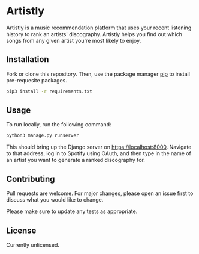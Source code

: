 # Artistly

Artistly is a music recommendation platform that uses your recent listening history to rank an artists' discography.
Artistly helps you find out which songs from any given artist you're most likely to enjoy.

## Installation

Fork or clone this repository. Then, use the package manager [pip](https://pip.pypa.io/en/stable/) to install pre-requesite packages.

```bash
pip3 install -r requirements.txt
```

## Usage

To run locally, run the following command:
```bash
python3 manage.py runserver
```

This should bring up the Django server on [https://localhost:8000](https://localhost:8000).
Navigate to that address, log in to Spotify using OAuth, and then type in the name of an artist you want to generate a ranked discography for.

## Contributing
Pull requests are welcome. For major changes, please open an issue first to discuss what you would like to change.

Please make sure to update any tests as appropriate.

## License
Currently unlicensed.